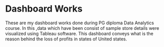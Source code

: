 # Dashboard Works
These are my dashboard works done during PG diploma Data Analytics course. In this ,data which have been consist of sample store details were visualized using Tableau software. 
This dashboard conveys what is the reason behind the loss of profits in states of United states.
